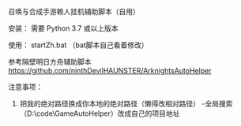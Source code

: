 召唤与合成手游赖人挂机辅助脚本（自用）

安装：
需要 Python 3.7 或以上版本

使用：
startZh.bat
（bat脚本自己看着修改）

参考隔壁明日方舟辅助脚本 https://github.com/ninthDevilHAUNSTER/ArknightsAutoHelper

注意事项：
1. 把我的绝对路径换成你本地的绝对路径（懒得改相对路径） -全局搜索（D:\\code\\GameAutoHelper）改成自己的项目地址
